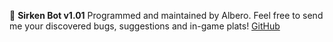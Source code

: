 :robot: __Sirken Bot v1.01__
Programmed and maintained by Albero.
Feel free to send me your discovered bugs, suggestions and in-game plats!
[GitHub](https://github.com/emmemeno/sirken-bot)